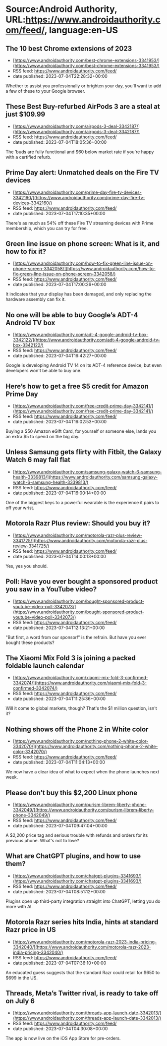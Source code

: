# Source:Android Authority, URL:https://www.androidauthority.com/feed/, language:en-US

## The 10 best Chrome extensions of 2023
 - [https://www.androidauthority.com/best-chrome-extensions-3341953/](https://www.androidauthority.com/best-chrome-extensions-3341953/)
 - RSS feed: https://www.androidauthority.com/feed/
 - date published: 2023-07-04T22:28:32+00:00

Whether to assist you professionally or brighten your day, you'll want to add a few of these to your Google browser.

## These Best Buy-refurbed AirPods 3 are a steal at just $109.99
 - [https://www.androidauthority.com/airpods-3-deal-3342187/](https://www.androidauthority.com/airpods-3-deal-3342187/)
 - RSS feed: https://www.androidauthority.com/feed/
 - date published: 2023-07-04T18:05:36+00:00

The 'buds are fully functional and $60 below market rate if you're happy with a certified refurb.

## Prime Day alert: Unmatched deals on the Fire TV devices
 - [https://www.androidauthority.com/prime-day-fire-tv-devices-3342160/](https://www.androidauthority.com/prime-day-fire-tv-devices-3342160/)
 - RSS feed: https://www.androidauthority.com/feed/
 - date published: 2023-07-04T17:10:35+00:00

There's as much as 54% off these Fire TV streaming devices with Prime membership, which you can try for free.

## Green line issue on phone screen: What is it, and how to fix it?
 - [https://www.androidauthority.com/how-to-fix-green-line-issue-on-phone-screen-3342058/](https://www.androidauthority.com/how-to-fix-green-line-issue-on-phone-screen-3342058/)
 - RSS feed: https://www.androidauthority.com/feed/
 - date published: 2023-07-04T17:00:26+00:00

It indicates that your display has been damaged, and only replacing the hardware assembly can fix it.

## No one will be able to buy Google’s ADT-4 Android TV box
 - [https://www.androidauthority.com/adt-4-google-android-tv-box-3342122/](https://www.androidauthority.com/adt-4-google-android-tv-box-3342122/)
 - RSS feed: https://www.androidauthority.com/feed/
 - date published: 2023-07-04T16:42:27+00:00

Google is developing Android TV 14 on its ADT-4 reference device, but even developers won't be able to buy one.

## Here’s how to get a free $5 credit for Amazon Prime Day
 - [https://www.androidauthority.com/free-credit-prime-day-3342141/](https://www.androidauthority.com/free-credit-prime-day-3342141/)
 - RSS feed: https://www.androidauthority.com/feed/
 - date published: 2023-07-04T16:02:53+00:00

Buying a $50 Amazon eGift Card, for yourself or someone else, lands you an extra $5 to spend on the big day.

## Unless Samsung gets flirty with Fitbit, the Galaxy Watch 6 may fall flat
 - [https://www.androidauthority.com/samsung-galaxy-watch-6-samsung-health-3339813/](https://www.androidauthority.com/samsung-galaxy-watch-6-samsung-health-3339813/)
 - RSS feed: https://www.androidauthority.com/feed/
 - date published: 2023-07-04T16:00:14+00:00

One of the biggest keys to a powerful wearable is the experience it pairs to off your wrist.

## Motorola Razr Plus review: Should you buy it?
 - [https://www.androidauthority.com/motorola-razr-plus-review-3341725/](https://www.androidauthority.com/motorola-razr-plus-review-3341725/)
 - RSS feed: https://www.androidauthority.com/feed/
 - date published: 2023-07-04T14:00:13+00:00

Yes, yes you should.

## Poll: Have you ever bought a sponsored product you saw in a YouTube video?
 - [https://www.androidauthority.com/bought-sponsored-product-youtube-video-poll-3342073/](https://www.androidauthority.com/bought-sponsored-product-youtube-video-poll-3342073/)
 - RSS feed: https://www.androidauthority.com/feed/
 - date published: 2023-07-04T12:13:21+00:00

"But first, a word from our sponsor!" is the refrain. But have you ever bought these products?

## The Xiaomi Mix Fold 3 is joining a packed foldable launch calendar
 - [https://www.androidauthority.com/xiaomi-mix-fold-3-confirmed-3342074/](https://www.androidauthority.com/xiaomi-mix-fold-3-confirmed-3342074/)
 - RSS feed: https://www.androidauthority.com/feed/
 - date published: 2023-07-04T11:25:36+00:00

Will it come to global markets, though? That's the $1 million question, isn't it?

## Nothing shows off the Phone 2 in White color
 - [https://www.androidauthority.com/nothing-phone-2-white-color-3342070/](https://www.androidauthority.com/nothing-phone-2-white-color-3342070/)
 - RSS feed: https://www.androidauthority.com/feed/
 - date published: 2023-07-04T11:04:13+00:00

We now have a clear idea of what to expect when the phone launches next week.

## Please don’t buy this $2,200 Linux phone
 - [https://www.androidauthority.com/purism-librem-liberty-phone-3342049/](https://www.androidauthority.com/purism-librem-liberty-phone-3342049/)
 - RSS feed: https://www.androidauthority.com/feed/
 - date published: 2023-07-04T09:47:04+00:00

A $2,200 price tag and serious trouble with refunds and orders for its previous phone. What's not to love?

## What are ChatGPT plugins, and how to use them?
 - [https://www.androidauthority.com/chatgpt-plugins-3341693/](https://www.androidauthority.com/chatgpt-plugins-3341693/)
 - RSS feed: https://www.androidauthority.com/feed/
 - date published: 2023-07-04T08:51:12+00:00

Plugins open up third-party integration straight into ChatGPT, letting you do more with AI.

## Motorola Razr series hits India, hints at standard Razr price in US
 - [https://www.androidauthority.com/motorola-razr-2023-india-pricing-3342040/](https://www.androidauthority.com/motorola-razr-2023-india-pricing-3342040/)
 - RSS feed: https://www.androidauthority.com/feed/
 - date published: 2023-07-04T07:36:10+00:00

An educated guess suggests that the standard Razr could retail for $650 to $699 in the US.

## Threads, Meta’s Twitter rival, is ready to take off on July 6
 - [https://www.androidauthority.com/threads-app-launch-date-3342013/](https://www.androidauthority.com/threads-app-launch-date-3342013/)
 - RSS feed: https://www.androidauthority.com/feed/
 - date published: 2023-07-04T04:30:08+00:00

The app is now live on the iOS App Store for pre-orders.

